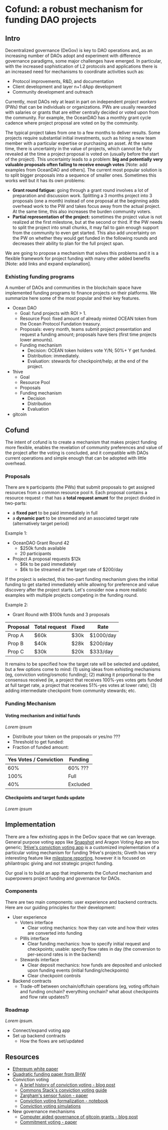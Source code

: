 # Cofund: a robust mechanism for funding DAO projects

## Intro
Decentralized governance (DeGov) is key to DAO operations and, as an increasing number of DAOs adopt and experiment with difference governance paradigms, some major challenges have emerged. In particular, with the increased sophistication of L2 protocols and applications there is an increased need for mechanisms to coordinate activities such as:

- Protocol improvements, R&D, and documentation
- Client development and layer n+1 dApp development
- Community development and outreach

Currently, most DAOs rely at least in part on independent *project workers* (PWs) that can be individuals or organizations. PWs are usually rewarded with salaries or grants that are either centrally decided or voted upon from the community. For example, the OceanDAO has a monthly grant cycle cadence where project proposal are voted on by the community. 

The typical project takes from one to a few months to deliver results. Some projects require substantial initial investments, such as hiring a new team member with a particular expertise or purchasing an asset. At the same time, there is uncertainty in the value of projects, which cannot be fully revealed at the time a project proposal is voted on (usually before the start of the project). This uncertainty leads to a problem: **big and potentially very valuable proposals often failing to receive enough votes** [Note: add examples from OceanDAO and others]. The current most popular solution is to split bigger proposals into a sequence of smaller ones. Sometimes this works well but it has its own problems:

- **Grant round fatigue:** going through a grant round involves a lot of preparation and discussion work. Splitting a 3 months project into 3 proposals (one a month) instead of one proposal at the beginning adds overhead work to the PW and takes focus away from the actual project. At the same time, this also increases the burden community voters.
- **Partial representation of the project:** sometimes the project value is not realized at the first milestone, but at the second or third. If the PW needs to split the project into small chunks, it may fail to gain enough support from the community to even get started. This also add uncertainty on the PW on whether they would get funded in the following rounds and decreases their ability to plan for the full project span.

We are going to propose a mechanism that solves this problems and it is a flexible framework for project funding with many other added benefits [Note: add links and expand explanation].

### Exhisting funding programs

A number of DAOs and communities in the blockchain space have implemented funding programs to finance projects on their platforms. We summarize here some of the most popular and their key features.
- Ocean DAO
    - Goal: fund projects with ROI > 1.
    - Resource Pool: fixed amount of already minted OCEAN token from the Ocean Protocol Fundation treasury.
    - Proposals: every month, teams submit project presentation and request a funding amount; proposals have tiers (first time projects lower amounts).
    - Funding mechanism
        - Decision: OCEAN token holders vote Y/N; 50%+ Y get funded.
        - Distribution: immediately.
        - Evaluation: stewards for checkpoint/help; at the end of the project.
- 1hive
    - Goal
    - Resource Pool
    - Proposals
    - Funding mechanism
        - Decision
        - Distribution
        - Evaluation
- gitcoin

## Cofund

The intent of cofund is to create a mechanism that makes project funding more flexible, enables the revelation of community preferences and value of the project after the voting is concluded, and it compatible with DAOs current operations and simple enough that can be adopted with little overhead.

### Proposals

There are `N` participants (the PWs) that submit proposals to get assigned resources from a common resource pool `R`. Each proposal contains a resource request `r` that has a **total request amunt** for the project divided in two-parts:

- a **fixed part** to be paid immediately in full
- a **dynamic part** to be streamed and an associated target rate (alternatively target period)

Example 1:
- OceanDAO Grant Round 42
    - $250k funds available
    - 20 participants
- Project A proposal requests $12k
    - $6k to be paid immediately
    - $6k to be streamed at the target rate of $200/day

If the project is selected, this two-part funding mechanism gives the initial funding to get started immediately while allowing for preference and value discovery after the project starts. Let's consider now a more realistic examples with multiple projects competing in the funding round.

Example 2:
- Grant Round with $100k funds and 3 proposals

| Proposal | Total request | Fixed | Rate |
| - | - | - | - |
| Prop A | $60k | $30k | $1000/day |
| Prop B | $40k | $28k | $200/day |
| Prop C | $30k | $20k | $333/day |

It remains to be specified how the target rate will be selected and updated, but a few options come to mind: (1) using ideas from exhisting mechanisms (eg, conviction voting/osmotic funding); (2) making it proportional to the consensus received (ie, a project that receives 100%-yes votes gets funded at full target rate, a project that receives 51%-yes votes at lower rate); (3) adding intermediate checkpoint from community stewards; etc.

### Funding Mechanism

#### Voting mechanism and initial funds

*Lorem ipsum*

- Distribute your token on the proposals or yes/no ???
- Threshold to get funded: 
- Fraction of funded amount: 

| Yes Votes / Conviction | Funding |
|  - | - |
| 60% | 60% ??? |
| 100% | Full |
| 40% | Excluded |

#### Checkpoints and target funds update

*Lorem ipsum*

## Implementation

There are a few exhisting apps in the DeGov space that we can leverage. General purpose voting apps like [Snapshot](https://docs.snapshot.org/) and Aragon Voting App are too generic; [1Hive's conviction voting app](https://github.com/1Hive/conviction-voting-app) is a customized implementation of a particular voting mechanism for funding 1Hive's projects; Giveth has very interesting feature like [milestone reporting](https://medium.com/giveth/coming-soon-milestone-reporting-a-mechanism-for-built-in-accountability-d2de06310ee4), however it is focused on philantropic giving and not strategic project funding. 

Our goal is to build an app that implements the Cofund mechanism and superpowers project funding and governance for DAOs.

### Components
There are two main components: user experience and backend contracts. Here are our guiding principles for their development:
- User experience
    - Voters interface
        - Clear voting mechanics: how they can vote and how their votes are converted into funding
    - PWs interface
        - Clear funding mechanics: how to specify initial request and checkpoints; usable: specify flow rates in day (the conversion to per-second rates is in the backend)
    - Stewards interface
        - Clear deposit mechanics: how funds are deposited and unlocked upon funding events (initial funding/checkpoints)
        - Clear checkpoint controls
- Backend contracts
    - Trade-off between onchain/offchain operations (eg, voting offchain and funding onchain? everything onchain? what about checkpoints and flow rate updates?)

### Roadmap

*Lorem ipsum.*
- Connect/expand voting app
- Set up backend contracts
    - How the flows are set/updated

## Resources
- [Ethereum white paper](https://ethereum.org/en/whitepaper/)
- [Quadratic funding paper from BHW](https://papers.ssrn.com/sol3/papers.cfm?abstract_id=3243656)
- Conviction voting
    - [A brief history of conviction voting - blog post](https://michaelzargham.medium.com/a-brief-history-of-conviction-voting-ad4ca4eb4aee)
    - [Commons Stack's conviction voting guide](https://medium.com/commonsstack/conviction-voting-a-novel-continuous-decision-making-alternative-to-governance-62e215ad2b3d)
    - [Zargham's sensor fusion - paper](https://github.com/BlockScience/conviction/blob/master/social-sensorfusion.pdf)
    - [Conviction voting formalization - notebook](https://nbviewer.org/github/BlockScience/Aragon_Conviction_Voting/blob/master/algorithm_overview.ipynb)
    - [Conviction voting simulations](https://github.com/1Hive/conviction-voting-cadcad/blob/master/README.md)
- New governance mechanisms
    - [Computer aided governance of gitcoin grants - blog post](https://medium.com/block-science/towards-computer-aided-governance-of-gitcoin-grants-730de7bcdbef)
    - [Commitment voting - paper](https://papers.ssrn.com/sol3/papers.cfm?abstract_id=3742435)
